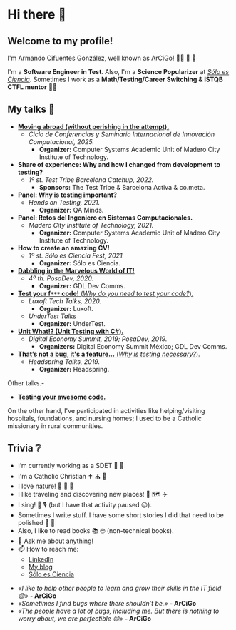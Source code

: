 # Hi there 🐛

## Welcome to my profile!

I'm Armando Cifuentes González, well known as ArCiGo! 🕵️‍♂️ 🔎 🐞

I'm a **Software Engineer in Test**. Also, I'm a **Science Popularizer** at *[Sólo es Ciencia](https://soloesciencia.com/)*. Sometimes I work as a **Math/Testing/Career Switching & ISTQB CTFL mentor** 👨‍🏫

## My talks 🎤

* [**Moving abroad (without perishing in the attempt).**](https://github.com/ArCiGo/Talks/blob/master/MovingAbroad_Final.pdf)
    * *Ciclo de Conferencias y Seminario Internacional de Innovación Computacional, 2025.*
        * **Organizer:** Computer Systems Academic Unit of Madero City Institute of Technology.
* **Share of experience: Why and how I changed from development to testing?**
    * *1º st. Test Tribe Barcelona Catchup, 2022.*
        * **Sponsors:** The Test Tribe & Barcelona Activa & co.meta.
* **Panel: Why is testing important?**
    * *Hands on Testing, 2021.*
        * **Organizer:** QA Minds.
* **Panel: Retos del Ingeniero en Sistemas Computacionales.**
    * *Madero City Institute of Technology, 2021.*
        * **Organizer:** Computer Systems Academic Unit of Madero City Institute of Technology.
* **How to create an amazing CV!**
    * *1º st. Sólo es Ciencia Fest, 2021.*
        * **Organizer:** Sólo es Ciencia.
* [**Dabbling in the Marvelous World of IT!**](https://github.com/ArCiGo/Talks/blob/master/DabblingInTheMarvelousITWorld.pdf)
    * *4º th. PosaDev, 2020.*
        * **Organizer:** GDL Dev Comms.
* [**Test your f`***` code!** (*Why do you need to test your code?*).](https://github.com/ArCiGo/Talks/blob/master/Test%20your%20f.pdf)
    * *Luxoft Tech Talks, 2020.*
        * **Organizer:** Luxoft.
    * *UnderTest Talks*
        * **Organizer:** UnderTest.
* [**Unit What!? (Unit Testing with C#).**](https://github.com/ArCiGo/Talks/blob/master/UnitTestingTalk.pdf)
    * *Digital Economy Summit, 2019; PosaDev, 2019.*
        * **Organizers:** Digital Economy Summit México; GDL Dev Comms.
* [**That’s not a bug, it's a feature…** (*Why is testing necessary?*).](https://github.com/ArCiGo/Talks/blob/master/WhyIsTestingNecessary.pdf)
    * *Headspring Talks, 2019.*
        * **Organizer:** Headspring.

Other talks.-

* [**Testing your awesome code.**](https://github.com/ArCiGo/Talks/blob/master/TestingYourAwesomeCode.pdf)

On the other hand, I've participated in activities like helping/visiting hospitals, foundations, and nursing homes; I used to be a Catholic missionary in rural communities.

## Trivia ❔

- I’m currently working as a SDET 🤖 🦾
- I'm a Catholic Christian ✝️ ⛪ 🛐
- I love nature! 🌱 🦁 🌳
- I like traveling and discovering new places! 🧳 🗺️ ✈️
- I sing! 🎼 🎙️ (but I have that activity paused 😔).
- Sometimes I write stuff. I have some short stories I did that need to be polished 📖 🧒 
- Also, I like to read books 📚 🤓 (non-technical books).
- 💬 Ask me about anything!
- 📫 How to reach me:
  - [LinkedIn](https://www.linkedin.com/in/arcigo/)
  - [My blog](https://arcigo.blogspot.com/)
  - [Sólo es Ciencia](https://soloesciencia.com/?s=arcigo)

* *«I like to help other people to learn and grow their skills in the IT field 😊»* **- ArCiGo**
* *«Sometimes I find bugs where there shouldn’t be.»* **- ArCiGo**
* *«The people have a lot of bugs, including me. But there is nothing to worry about, we are perfectible 😊»* **- ArCiGo**
